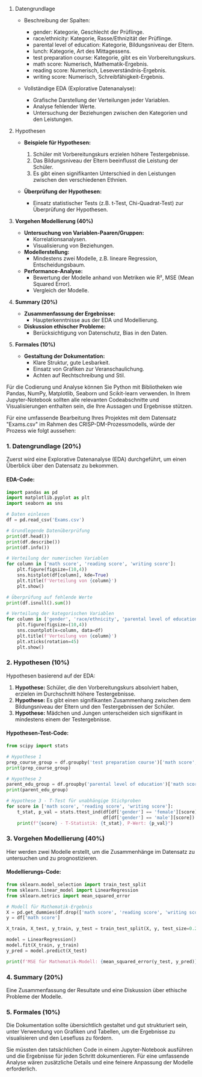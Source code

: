 1. Datengrundlage
    - Beschreibung der Spalten:
        - gender: Kategorie, Geschlecht der Prüflinge.
        - race/ethnicity: Kategorie, Rasse/Ethnizität der Prüflinge.
        - parental level of education: Kategorie, Bildungsniveau der Eltern.
        - lunch: Kategorie, Art des Mittagessens. 
        - test preparation course: Kategorie, gibt es ein Vorbereitungskurs.
        - math score: Numerisch, Mathematik-Ergebnis.
        - reading score: Numerisch, Leseverständnis-Ergebnis.
        - writing score: Numerisch, Schreibfähigkeit-Ergebnis.

    - Vollständige EDA (Explorative Datenanalyse):
        - Grafische Darstellung der Verteilungen jeder Variablen.
        - Analyse fehlender Werte.
        - Untersuchung der Beziehungen zwischen den Kategorien und den Leistungen.

2. Hypothesen
    - **Beispiele für Hypothesen:**
        1. Schüler mit Vorbereitungskurs erzielen höhere Testergebnisse.
        2. Das Bildungsniveau der Eltern beeinflusst die Leistung der Schüler.
        3. Es gibt einen signifikanten Unterschied in den Leistungen zwischen den verschiedenen Ethnien.

    - **Überprüfung der Hypothesen:**
        - Einsatz statistischer Tests (z.B. t-Test, Chi-Quadrat-Test) zur Überprüfung der Hypothesen.

3. **Vorgehen Modellierung (40%)**
    - **Untersuchung von Variablen-Paaren/Gruppen:**
        - Korrelationsanalysen.
        - Visualisierung von Beziehungen.
    - **Modellerstellung:**
        - Mindestens zwei Modelle, z.B. lineare Regression, Entscheidungsbaum.
    - **Performance-Analyse:**
        - Bewertung der Modelle anhand von Metriken wie R², MSE (Mean Squared Error).
        - Vergleich der Modelle.

4. **Summary (20%)**
    - **Zusammenfassung der Ergebnisse:**
        - Haupterkenntnisse aus der EDA und Modellierung.
    - **Diskussion ethischer Probleme:**
        - Berücksichtigung von Datenschutz, Bias in den Daten.

5. **Formales (10%)**
    - **Gestaltung der Dokumentation:**
        - Klare Struktur, gute Lesbarkeit.
        - Einsatz von Grafiken zur Veranschaulichung.
        - Achten auf Rechtschreibung und Stil.

Für die Codierung und Analyse können Sie Python mit Bibliotheken wie Pandas, NumPy, Matplotlib, Seaborn und Scikit-learn verwenden. In Ihrem Jupyter-Notebook sollten alle relevanten Codeabschnitte und Visualisierungen enthalten sein, die Ihre Aussagen und Ergebnisse stützen.

Für eine umfassende Bearbeitung Ihres Projektes mit dem Datensatz "Exams.csv" im Rahmen des CRISP-DM-Prozessmodells, würde der Prozess wie folgt aussehen:

### 1. Datengrundlage (20%)
Zuerst wird eine Explorative Datenanalyse (EDA) durchgeführt, um einen Überblick über den Datensatz zu bekommen.

#### EDA-Code:
```python
import pandas as pd
import matplotlib.pyplot as plt
import seaborn as sns

# Daten einlesen
df = pd.read_csv('Exams.csv')

# Grundlegende Datenüberprüfung
print(df.head())
print(df.describe())
print(df.info())

# Verteilung der numerischen Variablen
for column in ['math score', 'reading score', 'writing score']:
    plt.figure(figsize=(10,4))
    sns.histplot(df[column], kde=True)
    plt.title(f'Verteilung von {column}')
    plt.show()

# Überprüfung auf fehlende Werte
print(df.isnull().sum())

# Verteilung der kategorischen Variablen
for column in ['gender', 'race/ethnicity', 'parental level of education', 'lunch', 'test preparation course']:
    plt.figure(figsize=(10,4))
    sns.countplot(x=column, data=df)
    plt.title(f'Verteilung von {column}')
    plt.xticks(rotation=45)
    plt.show()
```

### 2. Hypothesen (10%)
Hypothesen basierend auf der EDA:

1. **Hypothese:** Schüler, die den Vorbereitungskurs absolviert haben, erzielen im Durchschnitt höhere Testergebnisse.
2. **Hypothese:** Es gibt einen signifikanten Zusammenhang zwischen dem Bildungsniveau der Eltern und den Testergebnissen der Schüler.
3. **Hypothese:** Mädchen und Jungen unterscheiden sich signifikant in mindestens einem der Testergebnisse.

#### Hypothesen-Test-Code:
```python
from scipy import stats

# Hypothese 1
prep_course_group = df.groupby('test preparation course')['math score', 'reading score', 'writing score'].mean()
print(prep_course_group)

# Hypothese 2
parent_edu_group = df.groupby('parental level of education')['math score', 'reading score', 'writing score'].mean()
print(parent_edu_group)

# Hypothese 3 - T-Test für unabhängige Stichproben
for score in ['math score', 'reading score', 'writing score']:
    t_stat, p_val = stats.ttest_ind(df[df['gender'] == 'female'][score],
                                    df[df['gender'] == 'male'][score])
    print(f"{score} - T-Statistik: {t_stat}, P-Wert: {p_val}")
```

### 3. Vorgehen Modellierung (40%)
Hier werden zwei Modelle erstellt, um die Zusammenhänge im Datensatz zu untersuchen und zu prognostizieren.

#### Modellierungs-Code:
```python
from sklearn.model_selection import train_test_split
from sklearn.linear_model import LinearRegression
from sklearn.metrics import mean_squared_error

# Modell für Mathematik-Ergebnis
X = pd.get_dummies(df.drop(['math score', 'reading score', 'writing score'], axis=1))
y = df['math score']

X_train, X_test, y_train, y_test = train_test_split(X, y, test_size=0.2, random_state=42)

model = LinearRegression()
model.fit(X_train, y_train)
y_pred = model.predict(X_test)

print(f'MSE für Mathematik-Modell: {mean_squared_error(y_test, y_pred)}')
```

### 4. Summary (20%)
Eine Zusammenfassung der Resultate und eine Diskussion über ethische Probleme der Modelle.

### 5. Formales (10%)
Die Dokumentation sollte übersichtlich gestaltet und gut strukturiert sein, unter Verwendung von Grafiken und Tabellen, um die Ergebnisse zu visualisieren und den Lesefluss zu fördern.

Sie müssten den tatsächlichen Code in einem Jupyter-Notebook ausführen und die Ergebnisse für jeden Schritt dokumentieren. Für eine umfassende Analyse wären zusätzliche Details und eine feinere Anpassung der Modelle erforderlich.

